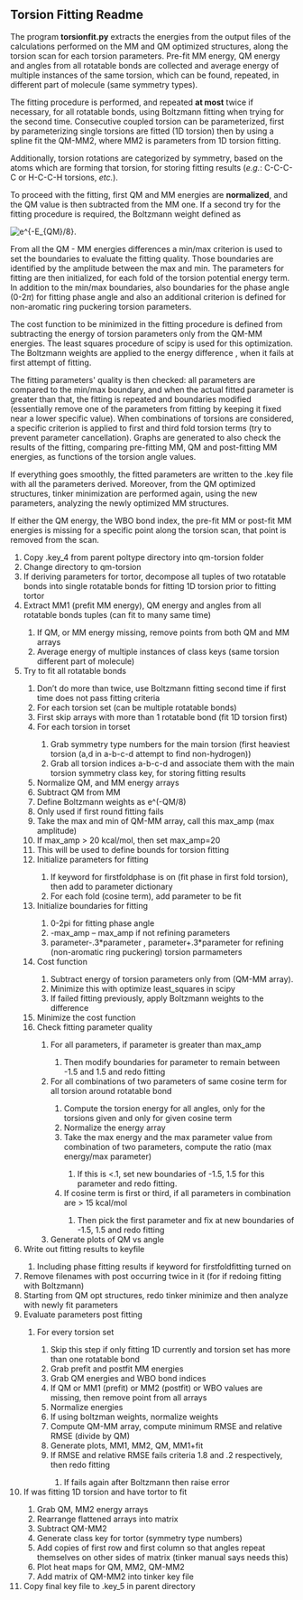 ## Torsion Fitting Readme

The program **torsionfit.py** extracts the energies from the output files of the calculations performed on the MM and QM optimized structures, along the torsion scan for each torsion parameters. Pre-fit MM energy, QM energy and angles from all rotatable bonds are collected and average energy of multiple instances of the same torsion, which can be found, repeated, in different part of molecule (same symmetry types).

The fitting procedure is performed, and repeated **at most** twice if necessary, for all rotatable bonds, using Boltzmann fitting when trying for the second time. 
Consecutive coupled torsion can be parameterized, first by parameterizing single torsions are fitted (1D torsion) then by using a spline fit the QM-MM2, where MM2 is parameters from 1D torsion fitting.

Additionally, torsion rotations are categorized by symmetry, based on the atoms which are forming that torsion, for storing fitting results (*e.g.*: C-C-C-C or H-C-C-H torsions, *etc.*).

To proceed with the fitting, first QM and MM energies are **normalized**, and the QM value is then subtracted from the MM one. If a second try for the fitting procedure is required, the Boltzmann weight defined as

![ e^{-E_{QM}/8}.](https://render.githubusercontent.com/render/math?math=%5Cdisplaystyle++e%5E%7B-E_%7BQM%7D%2F8%7D.)


From all the QM - MM energies differences a min/max criterion is used to set the boundaries to evaluate the fitting quality. Those boundaries are identified by the amplitude between the max and min. The parameters for fitting are then initialized, for each fold of the torsion potential energy term. In addition to the min/max boundaries, also boundaries for the phase angle (0-2$\pi$) for fitting phase angle and also an additional criterion is defined for non-aromatic ring puckering torsion parameters.

The cost function to be minimized in the fitting procedure is defined from subtracting the energy of torsion parameters only from the QM-MM energies. The least squares procedure of scipy is used for this optimization. The Boltzmann weights are applied to the energy difference , when it fails at first attempt of fitting.

The fitting parameters' quality is then checked: all parameters are compared to the min/max boundary, and when the actual fitted parameter is greater than that, the fitting is repeated and boundaries modified (essentially remove one of the parameters from fitting by keeping it fixed near a lower specific value). When combinations of torsions are considered, a specific criterion is applied to first and third fold torsion terms (try to prevent parameter cancellation). Graphs are generated to also check the results of the fitting, comparing pre-fitting MM, QM and post-fitting MM energies, as functions of the torsion angle values.

If everything goes smoothly, the fitted parameters are written to the .key file with all the parameters derived. Moreover, from the QM optimized structures, tinker minimization are performed again, using the new parameters, analyzing the newly optimized MM structures.

If either the QM energy, the WBO bond index, the pre-fit MM or post-fit MM energies is missing for a specific point along the torsion scan, that point is removed from the scan.



<ol>
<li>    Copy .key_4 from parent poltype directory into qm-torsion folder </li> 
<li>    Change directory to qm-torsion </li> 
<li>    If deriving parameters for tortor, decompose all tuples of two rotatable bonds into single rotatable bonds for fitting 1D torsion prior to fitting tortor </li> 
<li>    Extract MM1 (prefit MM energy), QM energy and angles from all rotatable bonds tuples (can fit to many same time) </li> 
<ol>
<li>    If QM, or MM energy missing, remove points from both QM and MM arrays </li> 
<li>    Average energy of multiple instances of class keys (same torsion different part of molecule) </li> 
</ol>
<li>    Try to fit all rotatable bonds </li> 
<ol>
<li>    Don’t do more than twice, use Boltzmann fitting second time if first time does not pass fitting criteria </li> 
<li>    For each torsion set (can be multiple rotatable bonds) </li> 
<li>    First skip arrays with more than 1 rotatable bond (fit 1D torsion first) </li> 
<li>    For each torsion in torset </li> 
<ol>
<li>    Grab symmetry type numbers for the main torsion (first heaviest torsion (a,d in a-b-c-d attempt to find non-hydrogen)) </li> 
<li>    Grab all torsion indices a-b-c-d and associate them with the main torsion symmetry class key, for storing fitting results </li> 
</ol>
<li>    Normalize QM, and MM energy arrays </li> 
<li>    Subtract QM from MM </li>  
<li>    Define Boltzmann weights as e^(-QM/8) </li> 
<li>    Only used if first round fitting fails </li> 
<li>    Take the max and min of QM-MM array, call this max_amp (max amplitude) </li> 
<li>    If max_amp > 20 kcal/mol, then set max_amp=20 </li> 
<li>    This  will be used to define bounds for torsion fitting </li> 
<li>    Initialize parameters for fitting </li> 
<ol>
<li>    If keyword for firstfoldphase is on (fit phase in first fold torsion), then add to parameter dictionary </li> 
<li>    For each fold (cosine term), add parameter to be fit </li> 
</ol>
<li>    Initialize boundaries for fitting	</li> 
<ol>
<li>    0-2pi for fitting phase angle </li> 
<li>    -max_amp – max_amp if not refining parameters </li> 
<li>    parameter-.3*parameter , parameter+.3*parameter for refining (non-aromatic ring puckering) torsion parmameters </li> 
</ol>
<li>    Cost function </li> 
<ol>
<li>    Subtract energy of torsion parameters only from (QM-MM array). </li> 
<li>    Minimize this with optimize least_squares in scipy </li> 
<li>    If failed fitting previously, apply Boltzmann weights to the difference </li> 
</ol>
<li>    Minimize the cost function </li> 
<li>    Check fitting parameter quality </li> 
<ol>
<li>    For all parameters, if parameter is greater than max_amp </li> 
<ol>
<li>    Then modify boundaries for parameter to remain between -1.5 and 1.5 and redo fitting </li> 
</ol>
<li>    For all combinations of two parameters of same cosine term for all torsion around rotatable bond </li> 
<ol>
<li>    Compute the torsion energy for all angles, only for the torsions given and only for given cosine term </li> 
<li>    Normalize the energy array </li> 
<li>    Take the max energy and the max parameter value from combination of two parameters, compute the ratio (max energy/max parameter) </li> 
<ol>
<li>    If this is <.1, set new boundaries of -1.5, 1.5 for this parameter and redo fitting. </li> 
</ol>
<li>    If cosine term is first or third, if all parameters in combination are > 15 kcal/mol </li> 
<ol>
<li>    Then pick the first parameter and fix at new boundaries of -1.5, 1.5 and redo fitting </li> 
</ol>
</ol>
<li>    Generate plots of QM vs angle </li> 
</ol>
</ol>
<li>    Write out fitting results to keyfile </li> 
<ol>
<li>    Including phase fitting results if keyword for firstfoldfitting turned on </li> 
</ol>
<li>    Remove filenames with post occurring twice in it (for if redoing fitting with Boltzmann) </li> 
<li>    Starting from QM opt structures, redo tinker minimize and then analyze with newly fit parameters </li> 
<li>    Evaluate parameters post fitting </li> 
<ol>
<li>    For every torsion set </li> 
<ol>
<li>    Skip this step if only fitting 1D currently and torsion set has more than one rotatable bond </li> 
<li>    Grab prefit and postfit MM energies </li> 
<li>    Grab QM energies and WBO bond indices </li> 
<li>    If QM or MM1 (prefit) or MM2 (postfit) or WBO values are missing, then remove point from all arrays </li> 
<li>    Normalize energies </li> 
<li>    If using boltzman weights, normalize weights </li> 
<li>    Compute QM-MM array, compute minimum RMSE and relative RMSE (divide by QM) </li> 
<li>    Generate plots, MM1, MM2, QM, MM1+fit </li> 
<li>    If RMSE and relative RMSE fails criteria 1.8 and .2 respectively, then redo fitting </li> 
<ol>
<li>    If fails again after Boltzmann then raise error </li> 
</ol>
</ol>
</ol>
<li>    If was fitting 1D torsion and have tortor to fit </li> 
<ol>
<li>    Grab QM, MM2 energy arrays </li> 
<li>    Rearrange flattened arrays into matrix </li> 
<li>    Subtract QM-MM2 </li> 
<li>    Generate class key for tortor (symmetry type numbers) </li> 
<li>    Add copies of first row and first column so that angles repeat themselves on other sides of matrix (tinker manual says needs this) </li> 
<li>    Plot heat maps for QM, MM2, QM-MM2 </li> 
<li>    Add matrix of QM-MM2 into tinker key file </li> 
</ol>
<li>    Copy final key file to .key_5 in parent directory </li> 
</ol>
